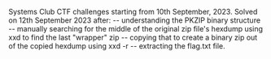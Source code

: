 Systems Club CTF challenges starting from 10th September, 2023.
Solved on 12th September 2023 after:
-- understanding the PKZIP binary structure
-- manually searching for the middle of the original zip file's hexdump using xxd to find the last "wrapper" zip 
-- copying that to create a binary zip out of the copied hexdump using xxd -r
-- extracting the flag.txt file.
